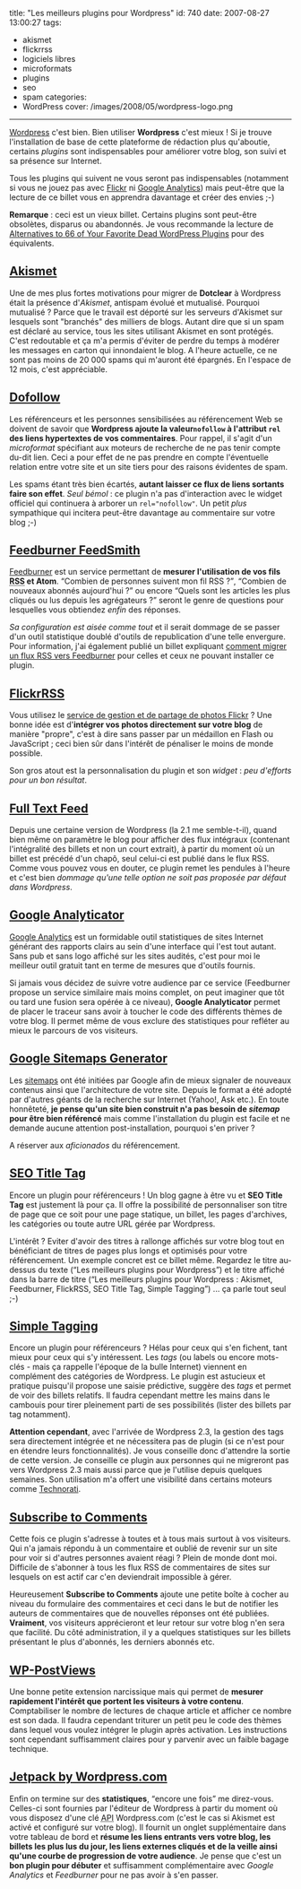 title: "Les meilleurs plugins pour Wordpress"
id: 740
date: 2007-08-27 13:00:27
tags:
- akismet
- flickrrss
- logiciels libres
- microformats
- plugins
- seo
- spam
categories:
- WordPress
cover: /images/2008/05/wordpress-logo.png
---

[Wordpress](http://wordpress.org) c'est bien. Bien utiliser **Wordpress** c'est mieux !
Si je trouve l'installation de base de cette plateforme de rédaction plus qu'aboutie, certains _plugins_ sont indispensables pour améliorer votre blog, son suivi et sa présence sur Internet.

<!--more-->

Tous les plugins qui suivent ne vous seront pas indispensables (notamment si vous ne jouez pas avec [Flickr](http://www.flickr.com) ni [Google Analytics](http://www.google.com/analytics/)) mais peut-être que la lecture de ce billet vous en apprendra davantage et créer des envies ;-)

**Remarque** : ceci est un vieux billet. Certains plugins sont peut-être obsolètes, disparus ou abandonnés. Je vous recommande la lecture de [Alternatives to 66 of Your Favorite Dead WordPress Plugins](https://www.whoishostingthis.com/compare/wordpress/dead-plugins/) pour des équivalents.

## [Akismet](https://wordpress.org/plugins/plugins/akismet/)

Une de mes plus fortes motivations pour migrer de **Dotclear** à Wordpress était la présence d'_Akismet_, antispam évolué et mutualisé. Pourquoi mutualisé ? Parce que le travail est déporté sur les serveurs d'Akismet sur lesquels sont "branchés" des milliers de blogs. Autant dire que si un spam est déclaré au service, tous les sites utilisant Akismet en sont protégés.
C'est redoutable et ça m'a permis d'éviter de perdre du temps à modérer les messages en carton qui innondaient le blog. A l'heure actuelle, ce ne sont pas moins de 20 000 spams qui m'auront été épargnés. En l'espace de 12 mois, c'est appréciable.

## [Dofollow](http://www.semiologic.com/software/wp-fixes/dofollow/)

Les référenceurs et les personnes sensibilisées au référencement Web se doivent de savoir que **Wordpress ajoute la valeur`nofollow` à l'attribut `rel` des liens hypertextes de vos commentaires**. Pour rappel, il s'agit d'un _microformat_ spécifiant aux moteurs de recherche de ne pas tenir compte du-dit lien. Ceci a pour effet de ne pas prendre en compte l'éventuelle relation entre votre site et un site tiers pour des raisons évidentes de spam.

Les spams étant très bien écartés, **autant laisser ce flux de liens sortants faire son effet**.
_Seul bémol_ : ce plugin n'a pas d'interaction avec le widget officiel qui continuera à arborer un `rel="nofollow"`. Un petit _plus_ sympathique qui incitera peut-être davantage au commentaire sur votre blog ;-)

## [Feedburner FeedSmith](http://www.feedburner.com/fb/a/help/wordpress_quickstart)

[Feedburner](http://www.feedburner.com) est un service permettant de **mesurer l'utilisation de vos fils <acronym title="Really Simple Syndication">RSS</acronym> et Atom**. <q>Combien de personnes suivent mon fil RSS ?</q>, <q>Combien de nouveaux abonnés aujourd'hui ?</q> ou encore <q>Quels sont les articles les plus cliqués ou lus depuis les agrégateurs ?</q> seront le genre de questions pour lesquelles vous obtiendez _enfin_ des réponses.

_Sa configuration est aisée comme tout_ et il serait dommage de se passer d'un outil statistique doublé d'outils de republication d'une telle envergure.
Pour information, j'ai également publié un billet expliquant [comment migrer un flux RSS vers Feedburner](https://thom4.net/2007/03/17/migrer-un-flux-rss-vers-feedburner/) pour celles et ceux ne pouvant installer ce plugin.

## [FlickrRSS](https://wordpress.org/plugins/plugins/flickr-rss/)

Vous utilisez le [service de gestion et de partage de photos Flickr](http://www.flickr.com) ? Une bonne idée est d'**intégrer vos photos directement sur votre blog** de manière "propre", c'est à dire sans passer par un médaillon en Flash ou JavaScript ; ceci bien sûr dans l'intérêt de pénaliser le moins de monde possible.

Son gros atout est la personnalisation du plugin et son _widget_ : _peu d'efforts pour un bon résultat_.

## [Full Text Feed](https://wordpress.org/plugins/plugins/full-text-feed/)

Depuis une certaine version de Wordpress (la 2.1 me semble-t-il), quand bien même on paramètre le blog pour afficher des flux intégraux (contenant l'intégralité des billets et non un court extrait), à partir du moment où un billet est précédé d'un chapô, seul celui-ci est publié dans le flux RSS.
Comme vous pouvez vous en douter, ce plugin remet les pendules à l'heure et c'est bien _dommage qu'une telle option ne soit pas proposée par défaut dans Wordpress_.

## [Google Analyticator](https://wordpress.org/plugins/plugins/google-analyticator/)

[Google Analytics](http://www.google.com/analytics/) est un formidable outil statistiques de sites Internet générant des rapports clairs au sein d'une interface qui l'est tout autant. Sans pub et sans logo affiché sur les sites audités, c'est pour moi le meilleur outil gratuit tant en terme de mesures que d'outils fournis.

Si jamais vous décidez de suivre votre audience par ce service (Feedburner propose un service similaire mais moins complet, on peut imaginer que tôt ou tard une fusion sera opérée à ce niveau), **Google Analyticator** permet de placer le traceur sans avoir à toucher le code des différents thèmes de votre blog. Il permet même de vous exclure des statistiques pour refléter au mieux le parcours de vos visiteurs.

## [Google Sitemaps Generator](https://wordpress.org/plugins/plugins/google-sitemap-generator/)

Les [sitemaps](http://www.sitemaps.org/) ont été initiées par Google afin de mieux signaler de nouveaux contenus ainsi que l'architecture de votre site. Depuis le format a été adopté par d'autres géants de la recherche sur Internet (Yahoo!, Ask etc.). En toute honnêteté, **je pense qu'un site bien construit n'a pas besoin de _sitemap_ pour être bien référencé** mais comme l'installation du plugin est facile et ne demande aucune attention post-installation, pourquoi s'en priver ?

A réserver aux _aficionados_ du référencement.

## [SEO Title Tag](https://wordpress.org/plugins/plugins/seo-title-tag/)

Encore un plugin pour référenceurs ! Un blog gagne à être vu et **SEO Title Tag** est justement là pour ça. Il offre la possibilité de personnaliser son titre de page que ce soit pour une page statique, un billet, les pages d'archives, les catégories ou toute autre URL gérée par Wordpress.

L'intérêt ? Eviter d'avoir des titres à rallonge affichés sur votre blog tout en bénéficiant de titres de pages plus longs et optimisés pour votre référencement. Un exemple concret est ce billet même. Regardez le titre au-dessus du texte (<q>Les meilleurs plugins pour Wordpress</q>) et le titre affiché dans la barre de titre (<q>Les meilleurs plugins pour Wordpress : Akismet, Feedburner, FlickRSS, SEO Title Tag, Simple Tagging</q>) ... ça parle tout seul ;-)

## [Simple Tagging](https://wordpress.org/plugins/plugins/simple-tagging-plugin/)

Encore un plugin pour référenceurs ? Hélas pour ceux qui s'en fichent, tant mieux pour ceux qui s'y intéressent. Les _tags_ (ou labels ou encore mots-clés - mais ça rappelle l'époque de la bulle Internet) viennent en complément des catégories de Wordpress.
Le plugin est astucieux et pratique puisqu'il propose une saisie prédictive, suggère des _tags_ et permet de voir des billets relatifs. Il faudra cependant mettre les mains dans le cambouis pour tirer pleinement parti de ses possibilités (lister des billets par tag notamment).

**Attention cependant**, avec l'arrivée de Wordpress 2.3, la gestion des tags sera directement intégrée et ne nécessitera pas de plugin (si ce n'est pour en étendre leurs fonctionnalités). Je vous conseille donc d'attendre la sortie de cette version. Je conseille ce plugin aux personnes qui ne migreront pas vers Wordpress 2.3 mais aussi parce que je l'utilise depuis quelques semaines. Son utilisation m'a offert une visibilité dans certains moteurs comme [Technorati](http://technorati.com).

## [Subscribe to Comments](https://wordpress.org/plugins/plugins/subscribe-to-comments/)

Cette fois ce plugin s'adresse à toutes et à tous mais surtout à vos visiteurs. Qui n'a jamais répondu à un commentaire et oublié de revenir sur un site pour voir si d'autres personnes avaient réagi ? Plein de monde dont moi. Difficile de s'abonner à tous les flux RSS de commentaires de sites sur lesquels on est actif car c'en deviendrait impossible à gérer.

Heureusement **Subscribe to Comments** ajoute une petite boîte à cocher au niveau du formulaire des commentaires et ceci dans le but de notifier les auteurs de commentaires que de nouvelles réponses ont été publiées. **Vraiment**, vos visiteurs apprécieront et leur retour sur votre blog n'en sera que facilité.
Du côté administration, il y a quelques statistiques sur les billets présentant le plus d'abonnés, les derniers abonnés etc.

## [WP-PostViews](https://wordpress.org/plugins/plugins/wp-postviews/)

Une bonne petite extension narcissique mais qui permet de **mesurer rapidement l'intérêt que portent les visiteurs à votre contenu**. Comptabiliser le nombre de lectures de chaque article et afficher ce nombre est son dada. Il faudra cependant triturer un petit peu le code des thèmes dans lequel vous voulez intégrer le plugin après activation. Les instructions sont cependant suffisamment claires pour y parvenir avec un faible bagage technique.

## [Jetpack by Wordpress.com](https://wordpress.org/plugins/jetpack/)

Enfin on termine sur des **statistiques**, <q>encore une fois</q> me direz-vous. Celles-ci sont fournies par l'éditeur de Wordpress à partir du moment où vous disposez d'une clé <acronym title="Application Programming Interface">API</acronym> Wordpress.com (c'est le cas si Akismet est activé et configuré sur votre blog). Il fournit un onglet supplémentaire dans votre tableau de bord et **résume les liens entrants vers votre blog, les billets les plus lus du jour, les liens externes cliqués et de la veille ainsi qu'une courbe de progression de votre audience**.
Je pense que c'est un **bon plugin pour débuter** et suffisamment complémentaire avec _Google Analytics_ et _Feedburner_ pour ne pas avoir à s'en passer.
